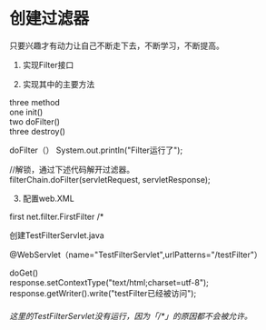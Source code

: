 # 创建过滤器  
只要兴趣才有动力让自己不断走下去，不断学习，不断提高。  

1. 实现Filter接口  

2. 实现其中的主要方法   

three method  
one init()  
two doFilter()  
three destroy() 

doFilter（）
System.out.println("Filter运行了");  

//解锁，通过下述代码解开过滤器。  
filterChain.doFilter(servletRequest, servletResponse);  
 
3. 配置web.XML     
<filter>  
 <filter-name>first</filter-name>  
 <filter-class>net.filter.FirstFilter</filter-class>  
</filter>  
<filter-mapping>  
  <filter-name></filter-name>  
  <url-pattern>/*</url-pattern>  
</filter-mapping>  

创建TestFilterServlet.java    
  
@WebServlet（name="TestFilterServlet",urlPatterns="/testFilter"）  
  
  
doGet()  
 response.setContextType("text/html;charset=utf-8");  
 response.getWriter().write("testFilter已经被访问");  

###### 这里的TestFilterServlet没有运行，因为「/*」的原因都不会被允许。
